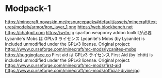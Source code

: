 # Modpack-1
https://minecraft.novaskin.me/resourcepacks#default/assets/minecraft/textures/models/armor/iron_layer_1.png
https://web.blockbench.net
https://chatgpt.com
https://wrtn.jp
spartan weaponry addon toolkitが必要
Lycanite's Mobs は GPLv3 ライセンス Lycanite's Mobs (by Lycanite) is included unmodified under the GPLv3 license. Original project: https://www.curseforge.com/minecraft/mc-mods/lycanites-mobs
https://huggingface.co
First aid は GPLv3 ライセンス First Aid (by Ichttt) is included unmodified under the GPLv3 license. Original project: https://www.curseforge.com/minecraft/mc-mods/first-aid
https://www.curseforge.com/minecraft/mc-mods/official-divinerpg
